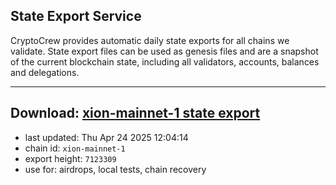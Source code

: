 ## State Export Service
CryptoCrew provides automatic daily state exports for all chains we validate. State export files can be used as genesis files and are a snapshot of the current blockchain state, including all validators, accounts, balances and delegations.

---
**Download: [xion-mainnet-1 state export](https://dl-eu2.ccvalidators.com/SERVICE/xion/xion-mainnet-1_export_7123309.json)**
---

- last updated: Thu Apr 24 2025 12:04:14
- chain id: `xion-mainnet-1`
- export height: `7123309`
- use for: airdrops, local tests, chain recovery
